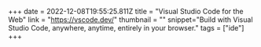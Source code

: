 +++
date = 2022-12-08T19:55:25.811Z
title = "Visual Studio Code for the Web"
link = "https://vscode.dev/"
thumbnail = ""
snippet="Build with Visual Studio Code, anywhere, anytime, entirely in your browser."
tags = ["ide"]
+++
